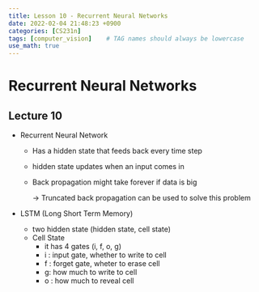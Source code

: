 ```yaml
---
title: Lesson 10 - Recurrent Neural Networks
date: 2022-02-04 21:48:23 +0900
categories: [CS231n]
tags: [computer_vision]    # TAG names should always be lowercase
use_math: true
--- 
```


# **Recurrent Neural Networks**

## **Lecture 10**

- Recurrent Neural Network
    - Has a hidden state that feeds back every time step
    - hidden state updates when an input comes in
    - Back propagation might take forever if data is big
        
        → Truncated back propagation can be used to solve this problem
        
- LSTM (Long Short Term Memory)
    - two hidden state (hidden state, cell state)
    - Cell State
        - it has 4 gates (i, f, o, g)
        - i : input gate, whether to write to cell
        - f : forget gate, wheter to erase cell
        - g: how much to write to cell
        - o : how much to reveal cell